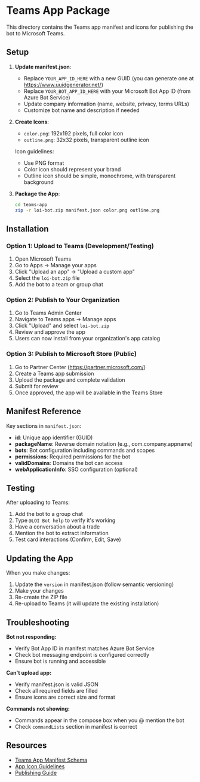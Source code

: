 # Teams App Package

This directory contains the Teams app manifest and icons for publishing the bot to Microsoft Teams.

## Setup

1. **Update manifest.json**:
   - Replace `YOUR_APP_ID_HERE` with a new GUID (you can generate one at https://www.uuidgenerator.net/)
   - Replace `YOUR_BOT_APP_ID_HERE` with your Microsoft Bot App ID (from Azure Bot Service)
   - Update company information (name, website, privacy, terms URLs)
   - Customize bot name and description if needed

2. **Create Icons**:
   - `color.png`: 192x192 pixels, full color icon
   - `outline.png`: 32x32 pixels, transparent outline icon
   
   Icon guidelines:
   - Use PNG format
   - Color icon should represent your brand
   - Outline icon should be simple, monochrome, with transparent background

3. **Package the App**:
   ```bash
   cd teams-app
   zip -r loi-bot.zip manifest.json color.png outline.png
   ```

## Installation

### Option 1: Upload to Teams (Development/Testing)

1. Open Microsoft Teams
2. Go to Apps → Manage your apps
3. Click "Upload an app" → "Upload a custom app"
4. Select the `loi-bot.zip` file
5. Add the bot to a team or group chat

### Option 2: Publish to Your Organization

1. Go to Teams Admin Center
2. Navigate to Teams apps → Manage apps
3. Click "Upload" and select `loi-bot.zip`
4. Review and approve the app
5. Users can now install from your organization's app catalog

### Option 3: Publish to Microsoft Store (Public)

1. Go to Partner Center (https://partner.microsoft.com/)
2. Create a Teams app submission
3. Upload the package and complete validation
4. Submit for review
5. Once approved, the app will be available in the Teams Store

## Manifest Reference

Key sections in `manifest.json`:

- **id**: Unique app identifier (GUID)
- **packageName**: Reverse domain notation (e.g., com.company.appname)
- **bots**: Bot configuration including commands and scopes
- **permissions**: Required permissions for the bot
- **validDomains**: Domains the bot can access
- **webApplicationInfo**: SSO configuration (optional)

## Testing

After uploading to Teams:

1. Add the bot to a group chat
2. Type `@LOI Bot help` to verify it's working
3. Have a conversation about a trade
4. Mention the bot to extract information
5. Test card interactions (Confirm, Edit, Save)

## Updating the App

When you make changes:

1. Update the `version` in manifest.json (follow semantic versioning)
2. Make your changes
3. Re-create the ZIP file
4. Re-upload to Teams (it will update the existing installation)

## Troubleshooting

**Bot not responding:**
- Verify Bot App ID in manifest matches Azure Bot Service
- Check bot messaging endpoint is configured correctly
- Ensure bot is running and accessible

**Can't upload app:**
- Verify manifest.json is valid JSON
- Check all required fields are filled
- Ensure icons are correct size and format

**Commands not showing:**
- Commands appear in the compose box when you @ mention the bot
- Check `commandLists` section in manifest is correct

## Resources

- [Teams App Manifest Schema](https://docs.microsoft.com/microsoftteams/platform/resources/schema/manifest-schema)
- [App Icon Guidelines](https://docs.microsoft.com/microsoftteams/platform/concepts/build-and-test/apps-package#app-icons)
- [Publishing Guide](https://docs.microsoft.com/microsoftteams/platform/concepts/deploy-and-publish/overview)

